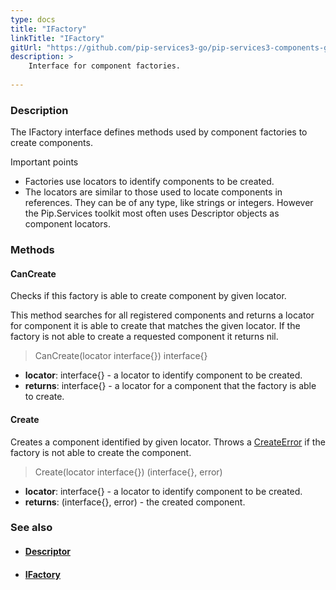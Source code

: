 ```yaml
---
type: docs
title: "IFactory"
linkTitle: "IFactory"
gitUrl: "https://github.com/pip-services3-go/pip-services3-components-go"
description: >
    Interface for component factories.
    
---
```


### Description

The IFactory interface defines methods used by component factories to create components.

Important points

- Factories use locators to identify components to be created.
- The locators are similar to those used to locate components in references. They can be of any type, like strings or integers. However the Pip.Services toolkit most often uses Descriptor objects as component locators.

### Methods

#### CanCreate
Checks if this factory is able to create component by given locator.

This method searches for all registered components and returns
a locator for component it is able to create that matches the given locator.
If the factory is not able to create a requested component it returns nil.

> CanCreate(locator interface{}) interface{}

- **locator**: interface{} - a locator to identify component to be created.
- **returns**: interface{} - a locator for a component that the factory is able to create.


#### Create
Creates a component identified by given locator.
Throws a [CreateError](../create_error) if the factory is not able to create the component.

> Create(locator interface{}) (interface{}, error)

- **locator**: interface{} - a locator to identify component to be created.
- **returns**: (interface{}, error) - the created component.



### See also
- #### [Descriptor](../../../commons/refer/descriptor)
- #### [IFactory](../ifactory)
